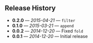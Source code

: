 ## Release History

- **0.2.0** &mdash; *2015-04-21* &mdash; `filter`
- **0.1.0** &mdash; *2015-03-21* &mdash; `append`
- **0.0.2** &mdash; *2014-12-20* &mdash; Fixed `fold`
- **0.0.1** &mdash; *2014-12-20* &mdash; Initial release
